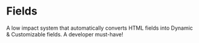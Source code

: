 # Fields
A low impact system that automatically converts HTML fields into Dynamic &amp; Customizable fields. A developer must-have!
